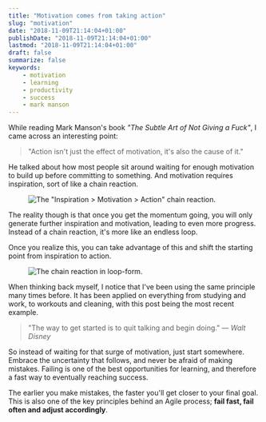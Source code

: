 ```yaml
---
title: "Motivation comes from taking action"
slug: "motivation"
date: "2018-11-09T21:14:04+01:00"
publishDate: "2018-11-09T21:14:04+01:00"
lastmod: "2018-11-09T21:14:04+01:00"
draft: false
summarize: false
keywords:
    - motivation
    - learning
    - productivity
    - success
    - mark manson
---
```

While reading Mark Manson's book _"The Subtle Art of Not Giving a Fuck"_, I came across an interesting point:

> "Action isn't just the effect of motivation, it's also the cause of it."

He talked about how most people sit around waiting for enough motivation to build up before committing to something. And motivation requires inspiration, sort of like a chain reaction.

<figure class="release">
    <img src="/img/i1.jpg" alt='The "Inspiration > Motivation > Action" chain reaction.'>
</figure>

The reality though is that once you get the momentum going, you will only generate further inspiration and motivation, leading to even more progress. Instead of a chain reaction, it's more like an endless loop.

Once you realize this, you can take advantage of this and shift the starting point from inspiration to action.

<figure class="release">
    <img src="/img/i2.jpg" alt='The chain reaction in loop-form.'>
</figure>

When thinking back myself, I notice that I've been using the same principle many times before. It has been applied on everything from studying and work, to workouts and cleaning, with this post being the most recent example.

> "The way to get started is to quit talking and begin doing."
> <cite>— Walt Disney</cite>

So instead of waiting for that surge of motivation, just start somewhere. Embrace the uncertainty that follows, and never be afraid of making mistakes. Failing is one of the best opportunities for learning, and therefore a fast way to eventually reaching success.

The earlier you make mistakes, the faster you'll get closer to your final goal. This is also one of the key principles behind an Agile process; **fail fast, fail often and adjust accordingly**.
